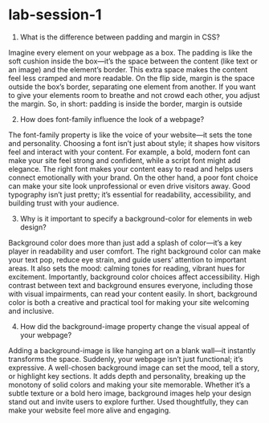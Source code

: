# lab-session-1
1. What is the difference between padding and margin in CSS?

Imagine every element on your webpage as a box. The padding is like the soft cushion inside the box—it’s the space between the content (like text or an image) and the element’s border. This extra space makes the content feel less cramped and more readable. On the flip side, margin is the space outside the box’s border, separating one element from another. If you want to give your elements room to breathe and not crowd each other, you adjust the margin. So, in short: padding is inside the border, margin is outside

2. How does font-family influence the look of a webpage?

The font-family property is like the voice of your website—it sets the tone and personality. Choosing a font isn’t just about style; it shapes how visitors feel and interact with your content. For example, a bold, modern font can make your site feel strong and confident, while a script font might add elegance. The right font makes your content easy to read and helps users connect emotionally with your brand. On the other hand, a poor font choice can make your site look unprofessional or even drive visitors away. Good typography isn’t just pretty; it’s essential for readability, accessibility, and building trust with your audience.

3. Why is it important to specify a background-color for elements in web design?

Background color does more than just add a splash of color—it’s a key player in readability and user comfort. The right background color can make your text pop, reduce eye strain, and guide users’ attention to important areas. It also sets the mood: calming tones for reading, vibrant hues for excitement. Importantly, background color choices affect accessibility. High contrast between text and background ensures everyone, including those with visual impairments, can read your content easily. In short, background color is both a creative and practical tool for making your site welcoming and inclusive.

4. How did the background-image property change the visual appeal of your webpage?

Adding a background-image is like hanging art on a blank wall—it instantly transforms the space. Suddenly, your webpage isn’t just functional; it’s expressive. A well-chosen background image can set the mood, tell a story, or highlight key sections. It adds depth and personality, breaking up the monotony of solid colors and making your site memorable. Whether it’s a subtle texture or a bold hero image, background images help your design stand out and invite users to explore further. Used thoughtfully, they can make your website feel more alive and engaging.

